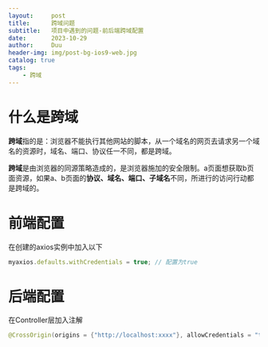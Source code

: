 ```yaml
---
layout:     post
title:      跨域问题
subtitle:   项目中遇到的问题-前后端跨域配置
date:       2023-10-29
author:     Duu
header-img: img/post-bg-ios9-web.jpg
catalog: true
tags:
    - 跨域
---
```


# 什么是跨域

**跨域**指的是：浏览器不能执行其他网站的脚本，从一个域名的网页去请求另一个域名的资源时，域名、端口、协议任一不同，都是跨域。

**跨域**是由浏览器的同源策略造成的，是浏览器施加的安全限制。a页面想获取b页面资源，如果a、b页面的**协议、域名、端口、子域名**不同，所进行的访问行动都是跨域的。

# 前端配置
在创建的axios实例中加入以下
```js
myaxios.defaults.withCredentials = true; // 配置为true
```
# 后端配置
在Controller层加入注解
```java
@CrossOrigin(origins = {"http://localhost:xxxx"}, allowCredentials = "true")
```
